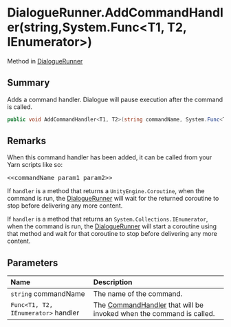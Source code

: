 # DialogueRunner.AddCommandHandler(string,System.Func<T1, T2, IEnumerator>)

Method in [DialogueRunner](/docs/api/csharp/yarn.unity.dialoguerunner.md)

## Summary


Adds a command handler. Dialogue will pause execution after the
command is called.


```csharp
public void AddCommandHandler<T1, T2>(string commandName, System.Func<T1, T2, IEnumerator> handler);
```

## Remarks

<p>When this command handler has been added, it can be called
from your Yarn scripts like so:</p> <pre lang="yarn">
&lt;&lt;commandName param1 param2&gt;&gt;
</pre> <p>If <code>handler</code> is a method that returns a <code>UnityEngine.Coroutine</code>, when the command is run, the <a href="yarn.unity.dialoguerunner.md">DialogueRunner</a> will wait for the returned coroutine to stop
before delivering any more content.</p> <p>If <code>handler</code> is a method that returns an <code>System.Collections.IEnumerator</code>, when the command is run, the <a href="yarn.unity.dialoguerunner.md">DialogueRunner</a> will start a coroutine using that method and
wait for that coroutine to stop before delivering any more content.
</p>

## Parameters

|Name|Description|
|:---|:---|
|`string` commandName|The name of the command.|
|`Func<T1, T2, IEnumerator>` handler|The  <a href="yarn.commandhandler.md">CommandHandler</a>  that will be invoked when the command is called.|

